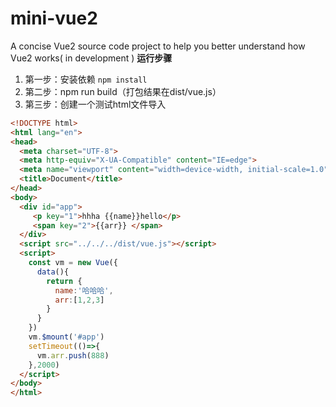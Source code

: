 # mini-vue2
A concise Vue2 source code project to help you better understand how Vue2 works( in development )
**运行步骤**
1. 第一步：安装依赖 `npm install`
2. 第二步：npm run build（打包结果在dist/vue.js）
3. 第三步：创建一个测试html文件导入

```html
<!DOCTYPE html>
<html lang="en">
<head>
  <meta charset="UTF-8">
  <meta http-equiv="X-UA-Compatible" content="IE=edge">
  <meta name="viewport" content="width=device-width, initial-scale=1.0">
  <title>Document</title>
</head>
<body>
  <div id="app">
     <p key="1">hhha {{name}}hello</p>
     <span key="2">{{arr}} </span>
  </div>
  <script src="../../../dist/vue.js"></script>
  <script>
    const vm = new Vue({
      data(){
        return {
          name:'哈哈哈',
          arr:[1,2,3]
        }
      }
    })
    vm.$mount('#app')
    setTimeout(()=>{
      vm.arr.push(888)
    },2000)
  </script>
</body>
</html>
```
